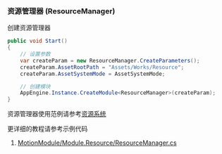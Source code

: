 ### 资源管理器 (ResourceManager)

创建资源管理器
```C#
public void Start()
{
    // 设置参数
    var createParam = new ResourceManager.CreateParameters();
    createParam.AssetRootPath = "Assets/Works/Resource";
    createParam.AssetSystemMode = AssetSystemMode;

    // 创建模块
    AppEngine.Instance.CreateModule<ResourceManager>(createParam);
}
```

资源管理器使用范例请参考[资源系统](https://github.com/gmhevinci/MotionFramework/blob/master/Docs/AssetSystem.md)

更详细的教程请参考示例代码
1. [MotionModule/Module.Resource/ResourceManager.cs](https://github.com/gmhevinci/MotionFramework/blob/master/Assets/MotionFramework/Scripts/Runtime/MotionModule/Module.Resource/ResourceManager.cs)
